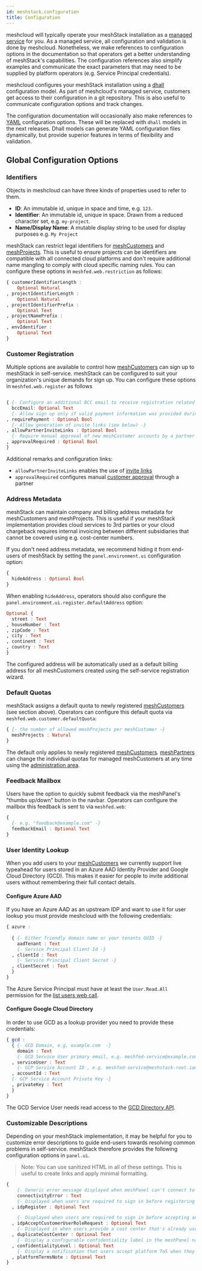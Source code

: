 ```yaml
---
id: meshstack.configuration
title: Configuration
---
```


meshcloud will typically operate your meshStack installation as a [managed service](./meshstack.managed-service.md) for you. As a managed service, all configuration and validation is done by meshcloud. Nonetheless, we make references to configuration options in the documentation so that operators get a better understanding of meshStack's capabilities. The configuration references also simplify examples and communicate the exact parameters that may need to be supplied by platform operators (e.g. Service Principal credentials).

meshcloud configures your meshStack installation using a [dhall](https://dhall-lang.org/) configuration model. As part of meshcloud's managed service, customers get access to their configuration in a git repository. This is also useful to communicate configuration options and track changes.

The configuration documentation will occasionally also make references to [YAML](https://en.wikipedia.org/wiki/YAML) configuration options. These will be replaced with `dhall` models in the next releases. Dhall models can generate YAML configuration files dynamically, but provide superior features in terms of flexibility and validation.

## Global Configuration Options

### Identifiers

Objects in meshcloud can have three kinds of properties used to refer to them.

- **ID**: An immutable id, unique in space and time, e.g. `123`.
- **Identifier**: An immutable id, unique in space. Drawn from a reduced character set, e.g. `my-project`.
- **Name/Display Name**: A mutable display string to be used for display purposes e.g. `My Project`

meshStack can restrict legal identifiers for [meshCustomers](./meshcloud.customer.md) and [meshProjects](./meshcloud.project.md). This is useful to ensure projects can be identifiers are compatible with all connected cloud platforms and don't require additional name mangling to comply with cloud specific naming rules. You can configure these options in `meshfed.web.restriction` as follows:

```haskell
{ customerIdentifierLength :
    Optional Natural
, projectIdentifierLength :
    Optional Natural
, projectIdentifierPrefix :
    Optional Text
, projectNamePrefix :
    Optional Text
, envIdentifier :
    Optional Text
}
```

### Customer Registration

Multiple options are available to control how [meshCustomers](./meshcloud.customer.md) can sign up to meshStack in
self-service. meshStack can be configured to suit your organization's unique demands for sign up. You can configure these options in `meshfed.web.register` as follows

```haskell

{ {- Configure an additional BCC email to receive registration related email notifications (e.g. a group inbox) -}
  bccEmail: Optional Text
  {- Allow sign up only if valid payment information was provided during registration  -}
, requirePayment : Optional Bool
  {- Allow generation of invite links (see below) -}
, allowPartnerInviteLinks : Optional Bool
  {- Require manual approval of new meshCustomer accounts by a partner before they can use cloud resources -}
, approvalRequired : Optional Bool
}
```

Additional remarks and configuration links:

- `allowPartnerInviteLinks` enables the use of [invite links](administration.customers.md#invite-customer-via-link)
- `approvalRequired` configures manual [customer approval](./administration.customers.md#approve-customer) through a partner

### Address Metadata

meshStack can maintain company and billing address metadata for meshCustomers and meshProjects. This is useful if your
meshStack implementation provides cloud services to 3rd parties or your cloud chargeback requires internal invoicing
between different subsidiaries that cannot be covered using e.g. cost-center numbers.

If you don't need address metadata, we recommend hiding it from end-users of meshStack by setting the `panel.environment.ui` configuration option:

```haskell
{
  hideAddress : Optional Bool
}
```

When enabling `hideAddress`, operators should also configure the `panel.environment.ui.register.defaultAddress` option:

```haskell
Optional {
  street : Text
, houseNumber : Text
, zipCode : Text
, city : Text
, continent : Text
, country : Text
}
```

The configured address will be automatically used as a default billing address for all meshCustomers created using the
self-service registration wizard.


### Default Quotas

meshStack assigns a default quota to newly registered [meshCustomers](./meshcloud.customer.md) (see section above). Operators can configure this default quota via `meshfed.web.customer.defaultQuota`:

```haskell
{ {- the number of allowed meshProjects per meshCustomer -}
  meshProjects : Natural
}
```

The default only applies to newly registered [meshCustomers](./meshcloud.customer.md). [meshPartners](./administration.index.md) can change the individual quotas for managed meshCustomers at any time using the [administration area](administration.customers.md#customer-quota-management).

### Feedback Mailbox

Users have the option to quickly submit feedback via the meshPanel's "thumbs up/down" button in the navbar.
Operators can configure the mailbox this feedback is sent to via `meshfed.web`:

```haskell
{
  {- e.g. "feedback@example.com" -}
  feedbackEmail : Optional Text
}
```

### User Identity Lookup

When you add users to your [meshCustomers](./meshcloud.customer.md) we currently support live typeahead for users stored in an Azure AAD Identity Provider and Google Cloud Directory (GCD). This makes it easier for people to invite additional users without remembering their full contact details.

#### Configure Azure AAD

If you have an Azure AAD as an upstream IDP and want to use it for user lookup you must provide meshcloud with the following credentials:

```haskell
{ azure :
  
  { {- Either friendly domain name or your tenants GUID -}
    aadTenant : Text
    {- Service Principal Client Id -}
  , clientId : Text
    {- Service Principal Client Secret -}
  , clientSecret : Text
  }
}
```

The Azure Service Principal must have at least the `User.Read.All` permission for the [list users web call](https://docs.microsoft.com/en-us/graph/api/user-list?view=graph-rest-1.0&tabs=http#permissions).


#### Configure Google Cloud Directory

In order to use GCD as a lookup provider you need to provide these credentials:

```haskell
{ gcd :
  { {- GCD Domain, e.g. example.com  -}
    domain : Text
    {- GCD Service User primary email, e.g. meshfed-service@example.com -}
  , serviceUser : Text
    {- GCP Service Account ID , e.g. meshfed-service@meshstack-root.iam.gserviceaccount.com -}
  , accountId : Text
  {- GCP Service Account Private Key -}
  , privateKey : Text
  }
}
```

The GCD Service User needs read access to the [GCD Directory API](https://developers.google.com/admin-sdk/directory/v1/get-start/getting-started).

### Customizable Descriptions

Depending on your meshStack implementation, it may be helpful for you to customize error descriptions to guide
end-users towards resolving common problems in self-service. meshStack therefore provides the following configuration
options in `panel.ui`.

> Note: You can use sanitized HTML in all of these settings. This is useful to create links and apply minimal formatting.

```haskell
{
    {- Generic error message displayed when meshPanel can't connect to backend services. Configure this if users need to e.g. use a certain VPN or browser with CAs pre-installed.-}
    connectivityError : Text
    {- Displayed when users are required to sign in before registering in self-service. Configure this to explain users which IDP/Credential they need to provide -}
  , idpRegister : Optional Text

    {- Displayed when users are required to sign in before accepting an invite. Configure this to explain users which IDP/Credential they need to provide -}
  , idpAcceptCustomerUserRoleRequest : Optional Text
    {- Displayed in when users provide a cost center that's already used by another meshStack customer. Configure this e.g. to encourage users to register only one meshCustomer per cost center. -}
  , duplicateCostCenter : Optional Text
    {- Display a configurable confidentiality label in the meshPanel navbar, e.g. "internal" or "secret". -}
  , confidentialityLevel : Optional Text
    {- Display a notification that users accept platform ToS when they create a meshProject. Configure this if you need to inform end-users about custom ToS that apply to cloud platforms available in your meshStack implementation.. -}
  , platformTermsNote : Optional Text
}
```
